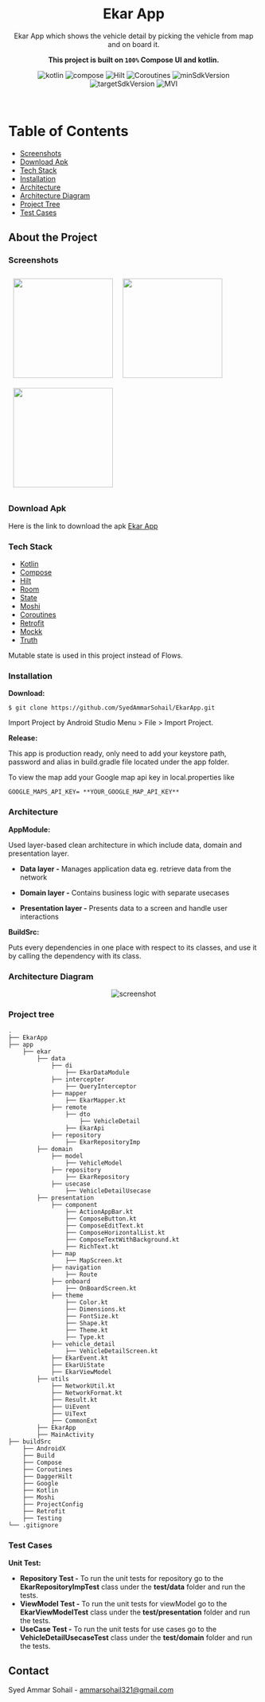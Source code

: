 <div align="center">

  <h1>Ekar App</h1>
  
  <p>
    Ekar App which shows the vehicle detail by picking the vehicle from map and on board it.
  </p>

<b>This project is built on `100%` Compose UI and kotlin.</b>
  
<!-- Badges -->
![kotlin](https://img.shields.io/badge/Kotlin-1.7.10-white.svg?style=for-the-badge&labelColor=7E57C2)
![compose](https://img.shields.io/badge/Compose-1.3.1-white.svg?style=for-the-badge&labelColor=5C6BC0)
![Hilt](https://img.shields.io/badge/Hilt-2.42-white.svg?style=for-the-badge&labelColor=42A5F5)
![Coroutines](https://img.shields.io/badge/Coroutines-1.6.0-white.svg?style=for-the-badge&labelColor=26C6DA)
![minSdkVersion](https://img.shields.io/badge/MinSdkVersion-21-white.svg?style=for-the-badge&labelColor=26A69A)
![targetSdkVersion](https://img.shields.io/badge/TargetSdkVersion-33-white.svg?style=for-the-badge&labelColor=66BB6A)
![MVI](https://img.shields.io/badge/CleanCode-MVI-white.svg?style=for-the-badge&labelColor=FFCA28)
   
</div>

<br />

<!-- Table of Contents -->
# Table of Contents

- [Screenshots](#screenshots)
- [Download Apk](#download-apk)
- [Tech Stack](#tech-stack)
- [Installation](#installation)
- [Architecture](#architecture)
- [Architecture Diagram](#architecture-diagram)
- [Project Tree](#project-tree)
- [Test Cases](#test-cases)


<!-- About the Project -->
## About the Project


<!-- Screenshots -->
### Screenshots

[<img src="https://drive.google.com/uc?export=view&id=11roj9Ar-sx1YakQrv4zGnVtZmfT-H9VV" align="left"
width="200"
hspace="10" vspace="10">](https://drive.google.com/uc?export=view&id=11roj9Ar-sx1YakQrv4zGnVtZmfT-H9VV)
[<img src="https://drive.google.com/uc?export=view&id=12a6QhJtpVE9kIutXvoFseCIVXF5skqBN" align="center"
width="200"
hspace="10" vspace="10">](https://drive.google.com/uc?export=view&id=12a6QhJtpVE9kIutXvoFseCIVXF5skqBN)
[<img src="https://drive.google.com/uc?export=view&id=1k5YRI2dyNYgthtYaDY9tVQxhRmBVjeUr" align="center"
width="200"
hspace="10" vspace="10">](https://drive.google.com/uc?export=view&id=1k5YRI2dyNYgthtYaDY9tVQxhRmBVjeUr)


<!-- download-apk -->
### Download Apk

Here is the link to download the apk 
<a href="https://drive.google.com/file/d/1idl6tduAWQm_CEFogXHB1-S0yblwJNh6/view?usp=share_link">Ekar App</a> 


<!-- TechStack -->
### Tech Stack
    
* [Kotlin](https://kotlinlang.org/docs/home.html)
* [Compose](https://developer.android.com/jetpack/compose/documentation)
* [Hilt](https://developer.android.com/training/dependency-injection/hilt-android)
* [Room](https://developer.android.com/training/data-storage/room)
* [State](https://developer.android.com/reference/kotlin/androidx/compose/runtime/MutableState)
* [Moshi](https://github.com/square/moshi)
* [Coroutines](https://developer.android.com/kotlin/coroutines) 
* [Retrofit](https://square.github.io/retrofit/) 
* [Mockk](https://mockk.io/)
* [Truth](https://truth.dev/)

Mutable state is used in this project instead of Flows.


### Installation

**Download:**

    $ git clone https://github.com/SyedAmmarSohail/EkarApp.git

Import Project by Android Studio Menu > File > Import Project.

**Release:**

This app is production ready, only need to add your keystore path, password and alias in build.gradle file located under the app folder.

To view the map add your Google map api key in local.properties like
```text 
GOOGLE_MAPS_API_KEY= **YOUR_GOOGLE_MAP_API_KEY**
```

<!-- Architecture -->
### Architecture

**AppModule:**

Used layer-based clean architecture in which include data, domain and presentation layer.

- **Data layer -** Manages application data eg. retrieve data from the network

- **Domain layer -** Contains business logic with separate usecases

- **Presentation layer -** Presents data to a screen and handle user interactions

**BuildSrc:**

Puts every dependencies in one place with respect to its classes, and use it by calling the dependency with its class.


<!-- Architecture Diagram -->
### Architecture Diagram

<div align="center"> 
  <img src="https://drive.google.com/uc?export=view&id=1fpthmNYZkuKFbFGxtUNDJjLuekQX_Tjd" alt="screenshot" />
</div>

  
<!-- Project tree -->
### Project tree

```text
.
├── EkarApp
├── app
    ├── ekar
        ├── data
            ├── di
                ├── EkarDataModule
            ├── intercepter
                ├── QueryInterceptor
            ├── mapper
                ├── EkarMapper.kt    
            ├── remote
                ├── dto
                    ├── VehicleDetail
                ├── EkarApi
            ├── repository
                ├── EkarRepositoryImp
        ├── domain
            ├── model
                ├── VehicleModel
            ├── repository
                ├── EkarRepository
            ├── usecase
                ├── VehicleDetailUsecase
        ├── presentation
            ├── component
                ├── ActionAppBar.kt
                ├── ComposeButton.kt
                ├── ComposeEditText.kt
                ├── ComposeHorizontalList.kt
                ├── ComposeTextWithBackground.kt
                ├── RichText.kt
            ├── map
                ├── MapScreen.kt
            ├── navigation
                ├── Route    
            ├── onboard
                ├── OnBoardScreen.kt
            ├── theme
                ├── Color.kt
                ├── Dimensions.kt
                ├── FontSize.kt
                ├── Shape.kt
                ├── Theme.kt
                ├── Type.kt
            ├── vehicle_detail
                ├── VehicleDetailScreen.kt    
            ├── EkarEvent.kt
            ├── EkarUiState
            ├── EkarViewModel
        ├── utils
            ├── NetworkUtil.kt
            ├── NetworkFormat.kt
            ├── Result.kt
            ├── UiEvent
            ├── UiText
            ├── CommonExt
        ├── EkarApp
        ├── MainActivity
├── buildSrc
    ├── AndroidX
    ├── Build
    ├── Compose
    ├── Coroutines
    ├── DaggerHilt
    ├── Google
    ├── Kotlin
    ├── Moshi
    ├── ProjectConfig
    ├── Retrofit
    ├── Testing
└── .gitignore

```  


### Test Cases

**Unit Test:**

- **Repository Test -** To run the unit tests for repository go to the **EkarRepositoryImpTest** class under the **test/data** folder and run the tests.
- **ViewModel Test -** To run the unit tests for viewModel go to the **EkarViewModelTest** class under the **test/presentation** folder and run the tests.
- **UseCase Test -** To run the unit tests for use cases go to the **VehicleDetailUsecaseTest** class under the **test/domain** folder and run the tests.

<!-- Contact -->
## Contact

Syed Ammar Sohail - ammarsohail321@gmail.com
